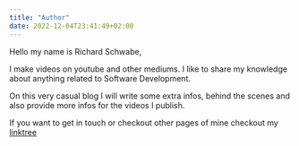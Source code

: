 ```yaml
---
title: "Author"
date: 2022-12-04T23:41:49+02:00
---
```


Hello my name is Richard Schwabe,

I make videos on youtube and other mediums. I like to share my knowledge about
anything related to Software Development.

On this very casual blog I will write some extra infos, behind the scenes and also provide more infos for the videos I publish.

If you want to get in touch or checkout other pages of mine checkout my [linktree](https://linktr.ee/richardschwabe)
